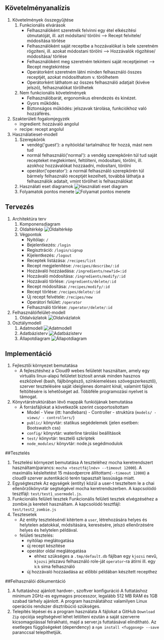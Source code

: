 
## Követelményanalízis

1. Követelmények összegyűjtése
	1. Funkcionális elvárások
		- Felhasználóként szeretnék felvinni egy étel elkészítési útmutatóját, ill. azt módsítani/ törölni --> Recept felvitele/ módosítása törlése
		- Felhasználóként saját receptbe a hozzávalókat is bele szeretném rögzíteni, ill. azokat módostani törölni --> Hozzávalók rögzítése/ módosítása/ törlése
		- Felhasználóként meg szeretném tekinteni saját receptjeimet --> Recept megtekintése
		- Operátorként szeretném látni minden felhasználó összes receptjét, azokat módosíthatom v. törölhetem
		- Operátorként láthatom az összes felhasználó adatjait (kivéve jelszó), felhasznalókat törölhetek
	2. Nem funkcionális követelmények
		- Felhasználóbarát, ergonomikus elrendezés és kinézet.
		- Gyors működés.
		- Biztonságos működés: jelszavak tárolása, funkciókhoz való hozzáférés.
2. Szakterületi fogalomjegyzék
	- ingredient: hozzávaló angolul
	- recipe: recept angolul
3. Használatieset-modell
	1. Szerepkörök
		- vendég('guest'): a nyitóoldal tartalmához fér hozzá, mást nem tud
		- normál felhasználó('normal'): a vendég szerepkörén túl tud saját recepteket megtekinteni, feltölteni, módosítani, törölni, ill. azokhoz hozzávalókat hozzáadni, mdosítani, törölni
		- operátor('operator'): a normál felhasználó szerepkörén túl bármely felhasználó receptjét kezelheti, továbbá láthatja a felhasználók adatait, vmint törölhet is felhasználókat
	2. Használati eset diagramok
		![Használati eset diagram](docs/images/usecase.jpg)
	3. Folyamatok pontos menete
		![Folyamat pontos menete](docs/images/folyamat.jpg)


## Tervezés

1. Architektúra terv
	1. Komponensdiagram
	2. Oldaltérkép
		![Oldaltérkép](docs/images/oldalterkep.jpg)
	3. Végpontok
		- Nyitólap: `/`
		- Bejelentkezés: `/login`
		- Regisztráció: `/login/signup`
		- Kijelentkezés: `/logout`
		- Receptek listázása: `/recipes/list`
		- Recept megjelenítése: `/recipes/describe/:id`
		- Hozzávaló hozzáadása: `/ingredients/new?id=:id`
		- Hozzávaló módosítása: `/ingredients/modify/:id`
		- Hozzávaló törlése: `/ingredients/delete/:id`
		- Recept módosítása: `/recipes/modify/:id`
		- Recept törlése: `/recipes/delete/:id`
		- Új recept felvétele: `/recipes/new`
		- Operátori felület: `/operator`
		- Felhasználó törlése: `/operator/delete/:id`
2. Felhasználóifelület-modell
	1. Oldalvázlatok
		![Oldalvázlatok](docs/images/oldalterv_op.jpg)
3. Osztálymodell
	1. Adatmodell
		![Adatmodell](docs/images/adatmodell.jpg)
	2. Adatbázisterv
		![Adatbázisterv](docs/images/adatbterv.jpg)
	3. Állapotdiagram
		![Állapotdiagram](docs/images/allapotdiagram.jpg)


## Implementáció

1. Fejlesztői környezet bemutatása
	- A fejlesztéshez a Cloud9 webes felületét használtam, amely egy virtuális linux-alapú felületet biztosít annak minden hasznos eszközével (bash, fájlböngésző, színkiemeléses szövegszerkesztő), szerver tesztelésére saját ideiglenes domaint kínál, valamint fájlok feltöltésére  is lehetőséget ad. Többféle programozási nyelvet is támogat.
2. Könyvtárstruktúrában lévő mappák funkiójának bemutatása
	- A forrásfájlokat a következők szerint csoportosítottam
		- Model - View (itt: handlebars) - Controller - struktúra (`models/ - views/ - controllers/`)
		- `public/` könyvtár: statikus segédelemek (jelen esetben: Bootswatch css)
		- `config/` könyvtár: waterline tárolási beállítások
		- `test/` könyvtár: tesztelő szkriptek
		- `node_modules/` könyvtár: node.js segédmodulok


##Tesztelés

1. Tesztelési környezet bemutatása
	A teszteléhez mocha keretrendszert használtam(parancs: `mocha <tesztfájlnév> --timeout 12000`). A maximális késleltetést 15 másodpercre állítottam(`--timeout 12000`) a cloud9 szerver autentikáció terén tapasztalt lassúsága miatt.
2. Egységtesztek
	Az egységek (entity) közül a user-t teszteltem le a chai ellenőrzőkönyvtár segtségével mocha keretrendszerben. A kapcsolódó tesztfájl: `test/test1_usermodel.js`.
3. Funkcionális felületi tesztek
	Funkcionális felületi tesztek elvégzéséhez a zombie.js kereteit használtam. A kapcsolódó tesztfájl: `test/test2_zombie.js`
4. Tesztesetek
	- Az entity tesztelésénél kitértem a `user`, létrehozására helyes és helytelen adatokkal, módsítására, keresésére, jelszó ellenőrzésére helyes és helytelen példával.
	- felületi tesztelés:
		- nyitólap meglátogatása
		- új recept készítése
		- operátor oldal meglátogatása 
			- ehhez szükséges a `.tmp/default.db` fájlban egy `kjozsi` nevű, `kjozsi` jelszavú felhasználó role-ját `operator`-ra átírni ill. egy `k`:`k` sima felhasználó
		- új hozzávaló hozzáadása az előbbi példában készített recepthez


##Felhasználói dökumentáció

1. A futtatáshoz ajánlott hardver-, szoftver konfiguráció
	A futtatáshoz minimum 2GHz-es egymagos processzor, legalább 512 MB RAM és 1GB szabad tárhely ajánlott. A program használatához valamilyen Linux operációs rendszer disztribúció szükséges.
2. Telepítés lépései és a program használata
	A fájlokat a GitHub `Download Zip` opciója segítségével lehet letölteni ezután a saját szerverre kicsomagolással felrakható, majd a server.js futtatásával elindítható. Az esetleges függőségeket (dependency) a `npm install <fuggoseg> --save` paranccsal telepíthetjük.
